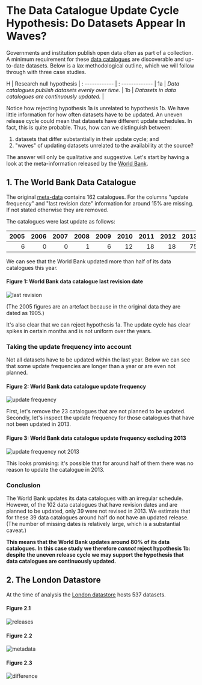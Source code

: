# The Data Catalogue Update Cycle Hypothesis: Do Datasets Appear In Waves?

Governments and institution publish open data often as part of a collection. A minimum requirement for these [data catalogues](http://datacatalogs.org/) are discoverable and up-to-date datasets. Below is a lax methodological outline, which we will follow through with three case studies.


H | Research null hypothesis |
: ------------ | : ------------- |
1a | *Data catalogues publish datasets evenly over time.* |
1b | *Datasets in data catalogues are continuously updated.* | 


<!--Research null hypothesis 1a:
*Data catalogues publish datasets evenly over time.*

Research null hypothesis 1b:
*Datasets in data catalogues are continuously updated.*-->

Notice how rejecting hypothesis 1a is unrelated to hypothesis 1b. We have little information for how often datasets have to be updated. An uneven release cycle could mean that datasets have different update schedules. In fact, this is quite probable. Thus, how can we distinguish between:

1. datasets that differ substantially in their update cycle; and
2. "waves" of updating datasets unrelated to the availability at the source?

The answer will only be qualitative and suggestive. Let's start by having a look at the meta-information released by the [World Bank](http://data.worldbank.org). 

## 1. The World Bank Data Catalogue

The original [meta-data](http://datacatalog.worldbank.org/) contains 162 catalogues. For the columns "update frequency" and "last revision date" information for around 15% are missing. If not stated otherwise they are removed. 

The catalogues were last update as follows:

2005 | 2006| 2007 | 2008 | 2009 | 2010 | 2011 | 2012 | 2013
 --: | --: |  --: | --:  |  --: | --:  | --:  | --:  | --:
   6 | 0   | 0    |  1   |    6 |  12  |  18  |  18  |  75 
   
We can see that the World Bank updated more than half of its data catalogues this year.

#### Figure 1: World Bank data catalogue last revision date 
![last revision](https://raw.github.com/theodi/R-projects/master/data-portal-analysis/graphics/last-revision.png)

(The 2005 figures are an artefact because in the original data they are dated as 1905.)

It's also clear that we can reject hypothesis 1a. The update cycle has clear spikes in certain months and is not uniform over the years.

### Taking the update frequency into account

Not all datasets have to be updated within the last year. Below we can see that some update frequencies are longer than a year or are even not planned.

#### Figure 2: World Bank data catalogue update frequency
![update frequency](https://raw.github.com/theodi/R-projects/master/data-portal-analysis/graphics/update-frequency.png)

First, let's remove the 23 catalogues that are not planned to be updated.
Secondly, let's inspect the update frequency for those catalogues that have not been updated in 2013.

#### Figure 3: World Bank data catalogue update frequency excluding 2013
![update frequency not 2013](https://raw.github.com/theodi/R-projects/master/data-portal-analysis/graphics/update-frequency-not2013.png)

This looks promising: it's possible that for around half of them there was no reason to update the catalogue in 2013. 

### Conclusion

The World Bank updates its data catalogues with an irregular schedule. However, of the 102 data catalogues that have revision dates and are planned to be updated, only 39 were not revised in 2013. We estimate that for these 39 data catalogues around half do not have an updated release. (The number of missing dates is relatively large, which is a substantial caveat.)

<!--This is a positive framing – we could also say "hasn't updated around 20%"-->
**This means that the World Bank updates around 80% of its data catalogues. In this case study we therefore *cannot* reject hypothesis 1b: despite the uneven release cycle we may support the hypothesis that data catalogues are continuously updated.**

## 2. The London Datastore

At the time of analysis the [London datastore](http://data.london.gov.uk) hosts 537 datasets. 

#### Figure 2.1
![releases](https://raw.github.com/theodi/R-projects/master/data-portal-analysis/graphics/London-releases-per-month.png)

#### Figure 2.2
![metadata](https://raw.github.com/theodi/R-projects/master/data-portal-analysis/graphics/London-metadata.png)

#### Figure 2.3
![difference](https://raw.github.com/theodi/R-projects/master/data-portal-analysis/graphics/London%20-%20month%20diff%20histogram.png)

